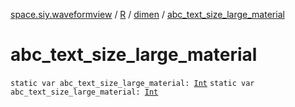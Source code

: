 [space.siy.waveformview](../../index.md) / [R](../index.md) / [dimen](index.md) / [abc_text_size_large_material](./abc_text_size_large_material.md)

# abc_text_size_large_material

`static var abc_text_size_large_material: `[`Int`](https://kotlinlang.org/api/latest/jvm/stdlib/kotlin/-int/index.html)
`static var abc_text_size_large_material: `[`Int`](https://kotlinlang.org/api/latest/jvm/stdlib/kotlin/-int/index.html)